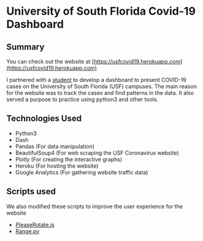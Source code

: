# University of South Florida Covid-19 Dashboard

## Summary
You can check out the website at [https://usfcovid19.herokuapp.com](https://usfcovid19.herokuapp.com)

I partnered with a [student](https://github.com/Rafael1321/USF-COVID-19) to develop a dashboard to present COVID-19 cases on the University of South Florida (USF) campuses. The main reason for the website was to track the cases and find patterns in the data. It also served a purpose to practice using python3 and other tools. 

## Technologies Used
* Python3
* Dash
* Pandas (For data manipulation)
* BeautifulSoup4 (For web scraping the USF Coronavirus website)
* Plotly (For creating the interactive graphs)
* Heroku (For hosting the website)
* Google Analytics (For gathering website traffic data)

## Scripts used
We also modified these scripts to improve the user experience for the website

* [PleaseRotate.js](https://github.com/arscan/pleaserotate.js)
* [Range.py](https://github.com/danio/plotly_tools/blob/master/range.py)


